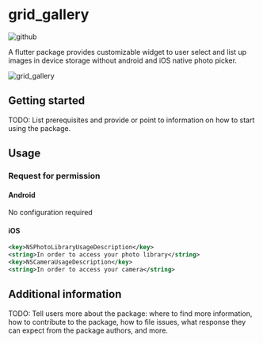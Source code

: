 # grid_gallery
<img src="https://img.shields.io/static/v1?label=platform&message=flutter&color=1ebbfd" alt="github">

A flutter package provides customizable widget to user select and list up images in device storage without android and iOS native photo picker.

![grid_gallery](https://user-images.githubusercontent.com/83802425/209039655-8841adc0-51e7-4387-bb3e-a89171b34d60.gif)

## Getting started

TODO: List prerequisites and provide or point to information on how to
start using the package.

## Usage
### Request for permission
#### Android
No configuration required

#### iOS
```xml
<key>NSPhotoLibraryUsageDescription</key>
<string>In order to access your photo library</string>
<key>NSCameraUsageDescription</key>
<string>In order to access your camera</string>
```

## Additional information

TODO: Tell users more about the package: where to find more information, how to
contribute to the package, how to file issues, what response they can expect
from the package authors, and more.
